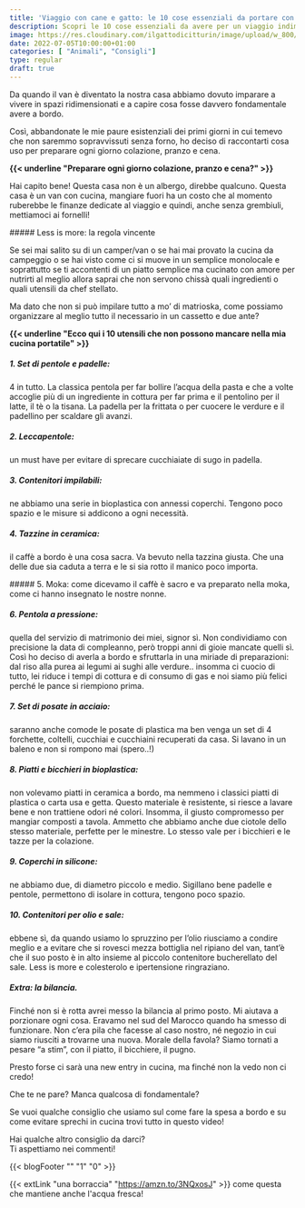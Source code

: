 ```yaml
---
title: 'Viaggio con cane e gatto: le 10 cose essenziali da portare con te!'
description: Scopri le 10 cose essenziali da avere per un viaggio indimenticabile con il tuo animale! Leggi il nostro articolo per pianificare al meglio la tua avventura.
image: https://res.cloudinary.com/ilgattodicitturin/image/upload/w_800/f_auto,q_auto:good/v1657024162/Articoli/10_cose_per_un_viaggio_ontheroad_udittt.jpg
date: 2022-07-05T10:00:00+01:00
categories: [ "Animali", "Consigli"]
type: regular
draft: true
---
```


Da quando il van è diventato la nostra casa abbiamo dovuto imparare a vivere in spazi ridimensionati e a capire cosa fosse davvero fondamentale avere a bordo.

Così, abbandonate le mie paure esistenziali dei primi giorni in cui temevo che non saremmo sopravvissuti senza forno, ho deciso di raccontarti cosa uso per preparare ogni giorno colazione, pranzo e cena. 

**{{< underline "Preparare ogni giorno colazione, pranzo e cena?" >}}** 

Hai capito bene! Questa casa non è un albergo, direbbe qualcuno.
Questa casa è un van con cucina, mangiare fuori ha un costo che al momento ruberebbe le finanze dedicate al viaggio e quindi, anche senza grembiuli, mettiamoci ai fornelli!

##### Less is more: la regola vincente

Se sei mai salito su di un camper/van o se hai mai provato la cucina da campeggio o se hai visto come ci si muove in un semplice monolocale e soprattutto se ti accontenti di un piatto semplice ma cucinato con amore per nutrirti al meglio allora saprai che non servono chissà quali ingredienti o quali utensili da chef stellato. 


Ma dato che non si può impilare tutto a mo’ di matrioska, come possiamo organizzare al meglio tutto il necessario in un cassetto e due ante? 

**{{< underline "Ecco qui i 10 utensili che non possono mancare nella mia cucina portatile" >}}** 

##### 1. Set di pentole e padelle:
4 in tutto. 
La classica pentola per far bollire l’acqua della pasta e che a volte accoglie più di un ingrediente in cottura per far prima e il pentolino per il latte, il tè o la tisana.
La padella per la frittata o per cuocere le verdure e il padellino per scaldare gli avanzi.

##### 2. Leccapentole: 
un must have per evitare di sprecare cucchiaiate di sugo in padella. 

##### 3.  Contenitori impilabili:
ne abbiamo una serie in bioplastica con annessi coperchi. Tengono poco spazio e le misure si addicono a ogni necessità.

##### 4. Tazzine in ceramica: 
il caffè a bordo è una cosa sacra. Va bevuto nella tazzina giusta. 
Che una delle due sia caduta a terra e le si sia rotto il manico poco importa. 

##### 5. Moka: 
come dicevamo il caffè è sacro e va preparato nella moka, come ci hanno insegnato le nostre nonne.

##### 6. Pentola a pressione: 
quella del servizio di matrimonio dei miei, signor sì. 
Non condividiamo con precisione la data di compleanno, però troppi anni di gioie mancate quelli sì. Così ho deciso di averla a bordo e sfruttarla in una miriade di preparazioni: dal riso alla purea ai legumi ai sughi alle verdure.. insomma ci cuocio di tutto, lei riduce i tempi di cottura e di consumo di gas e noi siamo più felici perché le pance si riempiono prima.

##### 7. Set di posate in acciaio: 
saranno anche comode le posate di plastica ma ben venga un set di 4 forchette, coltelli, cucchiai e cucchiaini recuperati da casa. Si lavano in un baleno e non si rompono mai (spero..!)

##### 8. Piatti e bicchieri in bioplastica: 
non volevamo piatti in ceramica a bordo, ma nemmeno i classici piatti di plastica o carta usa e getta. Questo materiale è resistente, si riesce a lavare bene e non trattiene odori né colori. Insomma, il giusto compromesso per mangiar composti a tavola. Ammetto che abbiamo anche due ciotole dello stesso materiale, perfette per le minestre. Lo stesso vale per i bicchieri e le tazze per la colazione. 

##### 9. Coperchi in silicone: 
ne abbiamo due, di diametro piccolo e medio. Sigillano bene padelle e pentole, permettono di isolare in cottura, tengono poco spazio.

##### 10. Contenitori per olio e sale: 
ebbene sì, da quando usiamo lo spruzzino per l’olio riusciamo a condire meglio e a evitare che si rovesci mezza bottiglia nel ripiano del van, tant’è che il suo posto è in alto insieme al piccolo contenitore bucherellato del sale. Less is more e colesterolo e ipertensione ringraziano. 

##### Extra: la bilancia. 
Finché non si è rotta avrei messo la bilancia al primo posto. Mi aiutava a porzionare ogni cosa. Eravamo nel sud del Marocco quando ha smesso di funzionare. Non c’era pila che facesse al caso nostro, né negozio in cui siamo riusciti a trovarne una nuova. Morale della favola? Siamo tornati a pesare “a stim”, con il piatto, il bicchiere, il pugno.

Presto forse ci sarà una new entry in cucina, ma finché non la vedo non ci credo! 

Che te ne pare? 
Manca qualcosa di fondamentale?

Se vuoi qualche consiglio che usiamo sul come fare la spesa a bordo e su come evitare sprechi in cucina trovi tutto in questo video! 

Hai qualche altro consiglio da darci?   
Ti aspettiamo nei commenti!

{{< blogFooter "" "1" "0" >}}


{{< extLink "una borraccia" "https://amzn.to/3NQxosJ" >}} come questa che mantiene anche l'acqua fresca!
<!-- to do mettere link video, mettere link a pentola a pressione e altro che vogliamo  -->